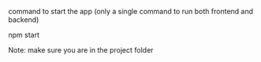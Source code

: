 command to start the app (only a single command to run both frontend and backend)

npm start

Note: make sure you are in the project folder
